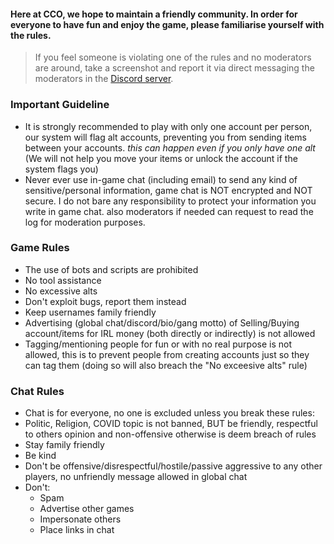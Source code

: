 

#### Here at CCO, we hope to maintain a friendly community. In order for everyone to have fun and enjoy the game, please familiarise yourself with the rules. 

> If you feel someone is violating one of the rules and no moderators are around, take a screenshot and report it via direct messaging the moderators in the [Discord server](https://discord.gg/JREx8xz).
### Important Guideline
* It is strongly recommended to play with only one account per person, our system will flag alt accounts, preventing you from sending items between your accounts. *this can happen even if you only have one alt* (We will not help you move your items or unlock the account if the system flags you)
* Never ever use in-game chat (including email) to send any kind of sensitive/personal information, game chat is NOT encrypted and NOT secure. I do not bare any responsibility to protect your information you write in game chat. also moderators if needed can request to read the log for moderation purposes. 

### Game Rules
* The use of bots and scripts are prohibited
* No tool assistance
* No excessive alts
* Don't exploit bugs, report them instead
* Keep usernames family friendly
* Advertising (global chat/discord/bio/gang motto) of Selling/Buying account/items for IRL money (both directly or indirectly) is not allowed
* Tagging/mentioning people for fun or with no real purpose is not allowed, this is to prevent people from creating accounts just so they can tag them (doing so will also breach the "No exceesive alts" rule) 

### Chat Rules
* Chat is for everyone, no one is excluded unless you break these rules:
* Politic, Religion, COVID topic is not banned, BUT be friendly, respectful to others opinion and non-offensive otherwise is deem breach of rules
* Stay family friendly
* Be kind
* Don't be offensive/disrespectful/hostile/passive aggressive to any other players, no unfriendly message allowed in global chat
* Don't:  
  - Spam  
  - Advertise other games 
  - Impersonate others  
  - Place links in chat
